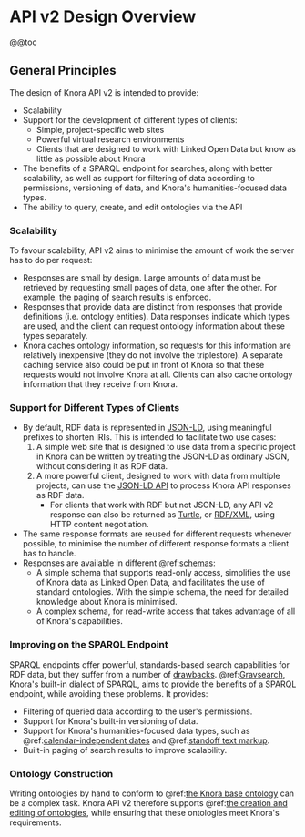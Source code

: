 <!---
Copyright © 2015-2018 the contributors (see Contributors.md).

This file is part of Knora.

Knora is free software: you can redistribute it and/or modify
it under the terms of the GNU Affero General Public License as published
by the Free Software Foundation, either version 3 of the License, or
(at your option) any later version.

Knora is distributed in the hope that it will be useful,
but WITHOUT ANY WARRANTY; without even the implied warranty of
MERCHANTABILITY or FITNESS FOR A PARTICULAR PURPOSE.  See the
GNU Affero General Public License for more details.

You should have received a copy of the GNU Affero General Public
License along with Knora.  If not, see <http://www.gnu.org/licenses/>.
-->

# API v2 Design Overview

@@toc

## General Principles

The design of Knora API v2 is intended to provide:

- Scalability
- Support for the development of different types of clients:
  - Simple, project-specific web sites
  - Powerful virtual research environments
  - Clients that are designed to work with Linked Open Data but know as little
    as possible about Knora
- The benefits of a SPARQL endpoint for searches, along with better scalability,
  as well as support for filtering of data according to permissions, versioning of data,
  and Knora's humanities-focused data types.
- The ability to query, create, and edit ontologies via the API

### Scalability

To favour scalability, API v2 aims to minimise the amount of work the
server has to do per request:

- Responses are small by design. Large amounts of data must be
  retrieved by requesting small pages of data, one after the other.
  For example, the paging of search results is enforced.
- Responses that provide data are distinct from responses that provide
  definitions (i.e. ontology entities). Data responses indicate which
  types are used, and the client can request ontology information about these
  types separately.
- Knora caches ontology information, so requests for this information are
  relatively inexpensive (they do not involve the triplestore). A separate
  caching service also could be put in front of Knora so that these requests
  would not involve Knora at all. Clients can also cache ontology information
  that they receive from Knora.

### Support for Different Types of Clients

- By default, RDF data is represented in [JSON-LD](https://json-ld.org/),
  using meaningful prefixes to shorten IRIs. This is intended to facilitate
  two use cases:
  1. A simple web site that is designed to use data from a specific project
     in Knora can be written by treating the JSON-LD as ordinary JSON, without
     considering it as RDF data.
  2. A more powerful client, designed to work with data from multiple projects,
     can use the [JSON-LD API](https://www.w3.org/TR/json-ld-api/) to process
     Knora API responses as RDF data.
     - For clients that work with RDF but not JSON-LD, any API v2
       response can also be returned as [Turtle](https://www.w3.org/TR/turtle/),
       or [RDF/XML](https://www.w3.org/TR/rdf-syntax-grammar/), using HTTP
       content negotiation.
- The same response formats are reused for different requests whenever
  possible, to minimise the number of different response formats a
  client has to handle.
- Responses are available in different @ref:[schemas](../../../03-apis/api-v2/introduction.md#api-schema):
  - A simple schema that supports read-only access, simplifies the use of Knora
    data as Linked Open Data, and facilitates the use of standard ontologies.
    With the simple schema, the need for detailed knowledge about Knora is
    minimised.
  - A complex schema, for read-write access that takes advantage of all
    of Knora's capabilities.

### Improving on the SPARQL Endpoint

SPARQL endpoints offer powerful, standards-based search capabilities for RDF
data, but they suffer from a number of
[drawbacks](https://daverog.wordpress.com/2013/06/04/the-enduring-myth-of-the-sparql-endpoint/).
@ref:[Gravsearch](../../../03-apis/api-v2/query-language.md), Knora's built-in dialect
of SPARQL, aims to provide the benefits of a SPARQL endpoint, while avoiding these
problems. It provides:

- Filtering of queried data according to the user's permissions.
- Support for Knora's built-in versioning of data.
- Support for Knora's humanities-focused data types, such as
  @ref:[calendar-independent dates](../../../02-knora-ontologies/knora-base.md#datevalue)
  and @ref:[standoff text markup](../../../02-knora-ontologies/knora-base.md#text-with-standoff-markup).
- Built-in paging of search results to improve scalability.

### Ontology Construction

Writing ontologies by hand to conform to
@ref:[the Knora base ontology](../../../02-knora-ontologies/knora-base.md) can
be a complex task. Knora API v2 therefore supports
@ref:[the creation and editing of ontologies](../../../03-apis/api-v2/ontology-information.md#ontology-updates),
while ensuring that these ontologies meet Knora's requirements.
